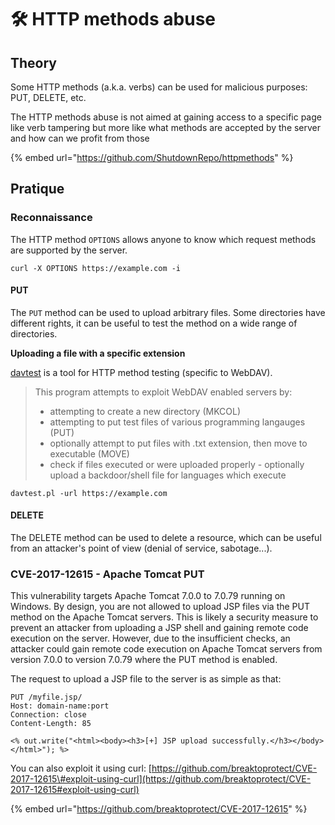 # 🛠️ HTTP methods abuse

## Theory

Some HTTP methods \(a.k.a. verbs\) can be used for malicious purposes: PUT, DELETE, etc.

The HTTP methods abuse is not aimed at gaining access to a specific page like verb tampering but more like what methods are accepted by the server and how can we profit from those

{% embed url="https://github.com/ShutdownRepo/httpmethods" %}

## Pratique

### Reconnaissance

The HTTP method `OPTIONS` allows anyone to know which request methods are supported by the server.

```text
curl -X OPTIONS https://example.com -i
```

#### PUT

The `PUT` method can be used to upload arbitrary files. Some directories have different rights, it can be useful to test the method on a wide range of directories.

**Uploading a file with a specific extension**

[davtest](https://gitlab.com/kalilinux/packages/davtest) is a tool for HTTP method testing \(specific to WebDAV\).

> This program attempts to exploit WebDAV enabled servers by:
>
> * attempting to create a new directory \(MKCOL\)
> * attempting to put test files of various programming langauges \(PUT\)
> * optionally attempt to put files with .txt extension, then move to executable \(MOVE\)
> * check if files executed or were uploaded properly - optionally upload a backdoor/shell file for languages which execute

```text
davtest.pl -url https://example.com
```

#### DELETE

The DELETE method can be used to delete a resource, which can be useful from an attacker's point of view \(denial of service, sabotage...\).

### CVE-2017-12615 - Apache Tomcat PUT

This vulnerability targets Apache Tomcat 7.0.0 to 7.0.79 running on Windows. By design, you are not allowed to upload JSP files via the PUT method on the Apache Tomcat servers. This is likely a security measure to prevent an attacker from uploading a JSP shell and gaining remote code execution on the server. However, due to the insufficient checks, an attacker could gain remote code execution on Apache Tomcat servers from version 7.0.0 to version 7.0.79 where the PUT method is enabled.

The request to upload a JSP file to the server is as simple as that:

```text
PUT /myfile.jsp/
Host: domain-name:port
Connection: close
Content-Length: 85

<% out.write("<html><body><h3>[+] JSP upload successfully.</h3></body></html>"); %>
```

You can also exploit it using curl: [https://github.com/breaktoprotect/CVE-2017-12615\#exploit-using-curl](https://github.com/breaktoprotect/CVE-2017-12615#exploit-using-curl)

{% embed url="https://github.com/breaktoprotect/CVE-2017-12615" %}

